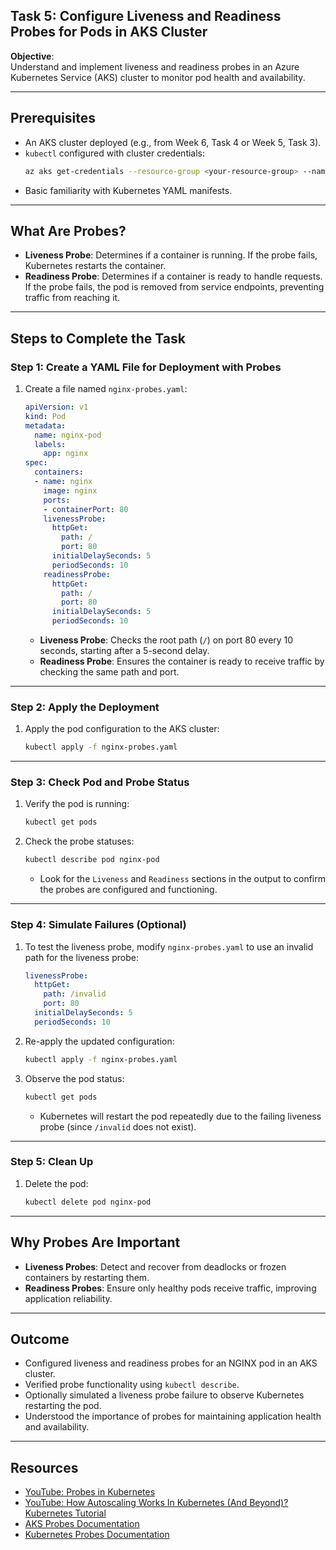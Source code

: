 ## Task 5: Configure Liveness and Readiness Probes for Pods in AKS Cluster

**Objective**:  
Understand and implement liveness and readiness probes in an Azure Kubernetes Service (AKS) cluster to monitor pod health and availability.

---

## Prerequisites
- An AKS cluster deployed (e.g., from Week 6, Task 4 or Week 5, Task 3).
- `kubectl` configured with cluster credentials:
  ```bash
  az aks get-credentials --resource-group <your-resource-group> --name <aks-cluster-name>
  ```
- Basic familiarity with Kubernetes YAML manifests.

---

## What Are Probes?
- **Liveness Probe**: Determines if a container is running. If the probe fails, Kubernetes restarts the container.
- **Readiness Probe**: Determines if a container is ready to handle requests. If the probe fails, the pod is removed from service endpoints, preventing traffic from reaching it.

---

## Steps to Complete the Task

### Step 1: Create a YAML File for Deployment with Probes
1. Create a file named `nginx-probes.yaml`:
   ```yaml
   apiVersion: v1
   kind: Pod
   metadata:
     name: nginx-pod
     labels:
       app: nginx
   spec:
     containers:
     - name: nginx
       image: nginx
       ports:
       - containerPort: 80
       livenessProbe:
         httpGet:
           path: /
           port: 80
         initialDelaySeconds: 5
         periodSeconds: 10
       readinessProbe:
         httpGet:
           path: /
           port: 80
         initialDelaySeconds: 5
         periodSeconds: 10
   ```
   - **Liveness Probe**: Checks the root path (`/`) on port 80 every 10 seconds, starting after a 5-second delay.
   - **Readiness Probe**: Ensures the container is ready to receive traffic by checking the same path and port.

---

### Step 2: Apply the Deployment
1. Apply the pod configuration to the AKS cluster:
   ```bash
   kubectl apply -f nginx-probes.yaml
   ```

---

### Step 3: Check Pod and Probe Status
1. Verify the pod is running:
   ```bash
   kubectl get pods
   ```
2. Check the probe statuses:
   ```bash
   kubectl describe pod nginx-pod
   ```
   - Look for the `Liveness` and `Readiness` sections in the output to confirm the probes are configured and functioning.

---

### Step 4: Simulate Failures (Optional)
1. To test the liveness probe, modify `nginx-probes.yaml` to use an invalid path for the liveness probe:
   ```yaml
   livenessProbe:
     httpGet:
       path: /invalid
       port: 80
     initialDelaySeconds: 5
     periodSeconds: 10
   ```
2. Re-apply the updated configuration:
   ```bash
   kubectl apply -f nginx-probes.yaml
   ```
3. Observe the pod status:
   ```bash
   kubectl get pods
   ```
   - Kubernetes will restart the pod repeatedly due to the failing liveness probe (since `/invalid` does not exist).

---

### Step 5: Clean Up
1. Delete the pod:
   ```bash
   kubectl delete pod nginx-pod
   ```

---

## Why Probes Are Important
- **Liveness Probes**: Detect and recover from deadlocks or frozen containers by restarting them.
- **Readiness Probes**: Ensure only healthy pods receive traffic, improving application reliability.

---

## Outcome
- Configured liveness and readiness probes for an NGINX pod in an AKS cluster.
- Verified probe functionality using `kubectl describe`.
- Optionally simulated a liveness probe failure to observe Kubernetes restarting the pod.
- Understood the importance of probes for maintaining application health and availability.

---

## Resources
- [YouTube: Probes in Kubernetes](https://www.youtube.com/results?search_query=kubernetes+probes)
- [YouTube: How Autoscaling Works In Kubernetes (And Beyond)? Kubernetes Tutorial
](https://www.youtube.com/watch?v=BUAFNfdarBQ)
- [AKS Probes Documentation](https://learn.microsoft.com/azure/aks/)
- [Kubernetes Probes Documentation](https://kubernetes.io/docs/tasks/configure-pod-container/configure-liveness-readiness-startup-probes/)
